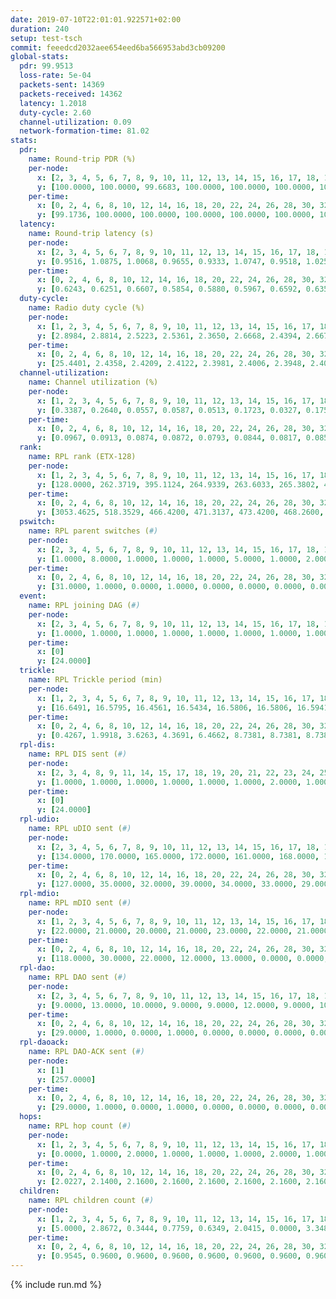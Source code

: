 ```yaml
---
date: 2019-07-10T22:01:01.922571+02:00
duration: 240
setup: test-tsch
commit: feeedcd2032aee654eed6ba566953abd3cb09200
global-stats:
  pdr: 99.9513
  loss-rate: 5e-04
  packets-sent: 14369
  packets-received: 14362
  latency: 1.2018
  duty-cycle: 2.60
  channel-utilization: 0.09
  network-formation-time: 81.02
stats:
  pdr:
    name: Round-trip PDR (%)
    per-node:
      x: [2, 3, 4, 5, 6, 7, 8, 9, 10, 11, 12, 13, 14, 15, 16, 17, 18, 19, 20, 21, 22, 23, 24, 25]
      y: [100.0000, 100.0000, 99.6683, 100.0000, 100.0000, 100.0000, 100.0000, 100.0000, 100.0000, 100.0000, 100.0000, 100.0000, 100.0000, 99.8355, 100.0000, 99.8273, 99.6516, 100.0000, 100.0000, 99.8264, 100.0000, 100.0000, 100.0000, 100.0000]
    per-time:
      x: [0, 2, 4, 6, 8, 10, 12, 14, 16, 18, 20, 22, 24, 26, 28, 30, 32, 34, 36, 38, 40, 42, 44, 46, 48, 50, 52, 54, 56, 58, 60, 62, 64, 66, 68, 70, 72, 74, 76, 78, 80, 82, 84, 86, 88, 90, 92, 94, 96, 98, 100, 102, 104, 106, 108, 110, 112, 114, 116, 118, 120, 122, 124, 126, 128, 130, 132, 134, 136, 138, 140, 142, 144, 146, 148, 150, 152, 154, 156, 158, 160, 162, 164, 166, 168, 170, 172, 174, 176, 178, 180, 182, 184, 186, 188, 190, 192, 194, 196, 198, 200, 202, 204, 206, 208, 210, 212, 214, 216, 218, 220, 222, 224, 226, 228, 230, 232, 234, 236, 238, 240]
      y: [99.1736, 100.0000, 100.0000, 100.0000, 100.0000, 100.0000, 100.0000, 100.0000, 100.0000, 100.0000, 100.0000, 100.0000, 100.0000, 99.1667, 100.0000, 100.0000, 100.0000, 100.0000, 100.0000, 100.0000, 100.0000, 100.0000, 100.0000, 100.0000, 100.0000, 100.0000, 100.0000, 100.0000, 99.1667, 100.0000, 100.0000, 100.0000, 100.0000, 100.0000, 100.0000, 100.0000, 100.0000, 100.0000, 100.0000, 100.0000, 100.0000, 100.0000, 100.0000, 100.0000, 100.0000, 100.0000, 99.1667, 100.0000, 100.0000, 100.0000, 100.0000, 100.0000, 100.0000, 100.0000, 100.0000, 100.0000, 100.0000, 100.0000, 100.0000, 100.0000, 100.0000, 100.0000, 100.0000, 100.0000, 100.0000, 100.0000, 100.0000, 100.0000, 100.0000, 100.0000, 100.0000, 100.0000, 100.0000, 100.0000, 100.0000, 100.0000, 100.0000, 100.0000, 100.0000, 100.0000, 100.0000, 100.0000, 100.0000, 100.0000, 100.0000, 100.0000, 100.0000, 100.0000, 100.0000, 100.0000, 100.0000, 100.0000, 100.0000, 100.0000, 100.0000, 100.0000, 100.0000, 100.0000, 100.0000, 100.0000, 100.0000, 100.0000, 100.0000, 100.0000, 100.0000, 98.3333, 100.0000, 100.0000, 99.1667, 100.0000, 100.0000, 100.0000, 100.0000, 100.0000, 100.0000, 100.0000, 100.0000, 100.0000, 100.0000, 100.0000, null]
  latency:
    name: Round-trip latency (s)
    per-node:
      x: [2, 3, 4, 5, 6, 7, 8, 9, 10, 11, 12, 13, 14, 15, 16, 17, 18, 19, 20, 21, 22, 23, 24, 25]
      y: [0.9516, 1.0875, 1.0068, 0.9655, 0.9333, 1.0747, 0.9518, 1.0258, 1.0831, 1.1921, 1.0741, 1.0500, 1.0803, 1.3592, 1.1654, 1.1855, 1.3907, 1.3778, 1.2684, 1.4877, 1.5207, 1.4904, 1.4817, 1.6423]
    per-time:
      x: [0, 2, 4, 6, 8, 10, 12, 14, 16, 18, 20, 22, 24, 26, 28, 30, 32, 34, 36, 38, 40, 42, 44, 46, 48, 50, 52, 54, 56, 58, 60, 62, 64, 66, 68, 70, 72, 74, 76, 78, 80, 82, 84, 86, 88, 90, 92, 94, 96, 98, 100, 102, 104, 106, 108, 110, 112, 114, 116, 118, 120, 122, 124, 126, 128, 130, 132, 134, 136, 138, 140, 142, 144, 146, 148, 150, 152, 154, 156, 158, 160, 162, 164, 166, 168, 170, 172, 174, 176, 178, 180, 182, 184, 186, 188, 190, 192, 194, 196, 198, 200, 202, 204, 206, 208, 210, 212, 214, 216, 218, 220, 222, 224, 226, 228, 230, 232, 234, 236, 238, 240]
      y: [0.6243, 0.6251, 0.6607, 0.5854, 0.5880, 0.5967, 0.6592, 0.6350, 0.5701, 0.5848, 0.5740, 0.5979, 0.6546, 0.6875, 0.6784, 0.5848, 0.5846, 0.5874, 0.6185, 0.6450, 0.6842, 0.5753, 0.6102, 0.5547, 0.6442, 0.6594, 0.6421, 0.6552, 0.7096, 0.7726, 0.7494, 0.8434, 0.8210, 0.7300, 0.7406, 0.7943, 0.8571, 1.2078, 0.9584, 0.8963, 0.8245, 0.8218, 0.9397, 1.5204, 1.4535, 1.2679, 1.0000, 0.8629, 0.9606, 1.5657, 1.5289, 1.5053, 1.3771, 1.0816, 1.0315, 1.5457, 1.4939, 1.5431, 1.4998, 1.4698, 1.2922, 1.5193, 1.5820, 1.5720, 1.5637, 1.5225, 1.5371, 1.5146, 1.5581, 1.5893, 1.5709, 1.5269, 1.5407, 1.5447, 1.5887, 1.5606, 1.5737, 1.5453, 1.5171, 1.4843, 1.5387, 1.5148, 1.5120, 1.5030, 1.5080, 1.5174, 1.5089, 1.5333, 1.5591, 1.5728, 1.4879, 1.5648, 1.5900, 1.5409, 1.5223, 1.5477, 1.5445, 1.4807, 1.4878, 1.5285, 1.5368, 1.5543, 1.5316, 1.5066, 1.5223, 1.5153, 1.4865, 1.4478, 1.4888, 1.4989, 1.4928, 1.5545, 1.5268, 1.5055, 1.5166, 1.5366, 1.4763, 1.5306, 1.5360, 1.5223, null]
  duty-cycle:
    name: Radio duty cycle (%)
    per-node:
      x: [1, 2, 3, 4, 5, 6, 7, 8, 9, 10, 11, 12, 13, 14, 15, 16, 17, 18, 19, 20, 21, 22, 23, 24, 25]
      y: [2.8984, 2.8814, 2.5223, 2.5361, 2.3650, 2.6668, 2.4394, 2.6676, 2.4341, 2.3287, 2.4428, 2.5083, 2.7391, 2.6329, 2.5633, 2.5871, 2.5387, 2.6770, 2.6378, 2.7296, 2.6116, 2.4975, 2.7277, 2.6813, 2.6511]
    per-time:
      x: [0, 2, 4, 6, 8, 10, 12, 14, 16, 18, 20, 22, 24, 26, 28, 30, 32, 34, 36, 38, 40, 42, 44, 46, 48, 50, 52, 54, 56, 58, 60, 62, 64, 66, 68, 70, 72, 74, 76, 78, 80, 82, 84, 86, 88, 90, 92, 94, 96, 98, 100, 102, 104, 106, 108, 110, 112, 114, 116, 118, 120, 122, 124, 126, 128, 130, 132, 134, 136, 138, 140, 142, 144, 146, 148, 150, 152, 154, 156, 158, 160, 162, 164, 166, 168, 170, 172, 174, 176, 178, 180, 182, 184, 186, 188, 190, 192, 194, 196, 198, 200, 202, 204, 206, 208, 210, 212, 214, 216, 218, 220, 222, 224, 226, 228, 230, 232, 234, 236, 238, 240]
      y: [25.4401, 2.4358, 2.4209, 2.4122, 2.3981, 2.4006, 2.3948, 2.4081, 2.4020, 2.3973, 2.3956, 2.3885, 2.3967, 2.3949, 2.4268, 2.3966, 2.4002, 2.3939, 2.3876, 2.3916, 2.3900, 2.3937, 2.3929, 2.3999, 2.3813, 2.3928, 2.3796, 2.3889, 2.4165, 2.4384, 2.4087, 2.4202, 2.3967, 2.4169, 2.4191, 2.4059, 2.4201, 2.4170, 2.3882, 2.4476, 2.4209, 2.4116, 2.4014, 2.4347, 2.4098, 2.4027, 2.3957, 2.4063, 2.4167, 2.4219, 2.4169, 2.4129, 2.4156, 2.4049, 2.4036, 2.4159, 2.4024, 2.4196, 2.4207, 2.3990, 2.4171, 2.4235, 2.4000, 2.4153, 2.4240, 2.4041, 2.4064, 2.4109, 2.4055, 2.4082, 2.4242, 2.4158, 2.4057, 2.4100, 2.4217, 2.4087, 2.4215, 2.4198, 2.4201, 2.3930, 2.4058, 2.3987, 2.4146, 2.4056, 2.4170, 2.4151, 2.4130, 2.4030, 2.4055, 2.4238, 2.4067, 2.3916, 2.4187, 2.4311, 2.4067, 2.4128, 2.4070, 2.4082, 2.3880, 2.3963, 2.4236, 2.4082, 2.4029, 2.4027, 2.4051, 2.4092, 2.3963, 2.3975, 2.3846, 2.4024, 2.4049, 2.4059, 2.4053, 2.4020, 2.4026, 2.4174, 2.3866, 2.4002, 2.4186, 2.4076, 2.3876]
  channel-utilization:
    name: Channel utilization (%)
    per-node:
      x: [1, 2, 3, 4, 5, 6, 7, 8, 9, 10, 11, 12, 13, 14, 15, 16, 17, 18, 19, 20, 21, 22, 23, 24, 25]
      y: [0.3387, 0.2640, 0.0557, 0.0587, 0.0513, 0.1723, 0.0327, 0.1754, 0.0319, 0.0317, 0.0339, 0.0636, 0.1826, 0.0798, 0.0508, 0.1034, 0.0558, 0.0590, 0.0398, 0.0977, 0.0345, 0.0367, 0.0343, 0.0314, 0.0340]
    per-time:
      x: [0, 2, 4, 6, 8, 10, 12, 14, 16, 18, 20, 22, 24, 26, 28, 30, 32, 34, 36, 38, 40, 42, 44, 46, 48, 50, 52, 54, 56, 58, 60, 62, 64, 66, 68, 70, 72, 74, 76, 78, 80, 82, 84, 86, 88, 90, 92, 94, 96, 98, 100, 102, 104, 106, 108, 110, 112, 114, 116, 118, 120, 122, 124, 126, 128, 130, 132, 134, 136, 138, 140, 142, 144, 146, 148, 150, 152, 154, 156, 158, 160, 162, 164, 166, 168, 170, 172, 174, 176, 178, 180, 182, 184, 186, 188, 190, 192, 194, 196, 198, 200, 202, 204, 206, 208, 210, 212, 214, 216, 218, 220, 222, 224, 226, 228, 230, 232, 234, 236, 238, 240]
      y: [0.0967, 0.0913, 0.0874, 0.0872, 0.0793, 0.0844, 0.0817, 0.0851, 0.0836, 0.0831, 0.0810, 0.0779, 0.0826, 0.0801, 0.0944, 0.0823, 0.0830, 0.0774, 0.0802, 0.0803, 0.0786, 0.0826, 0.0766, 0.0825, 0.0740, 0.0789, 0.0736, 0.0799, 0.0896, 0.1019, 0.0948, 0.0878, 0.0813, 0.0894, 0.0851, 0.0900, 0.0959, 0.0831, 0.0839, 0.0982, 0.0908, 0.0867, 0.0898, 0.0991, 0.0827, 0.0843, 0.0823, 0.0874, 0.0907, 0.0920, 0.0894, 0.0873, 0.0901, 0.0847, 0.0845, 0.0907, 0.0832, 0.0915, 0.0902, 0.0822, 0.0898, 0.0927, 0.0833, 0.0901, 0.0937, 0.0855, 0.0849, 0.0872, 0.0830, 0.0871, 0.0936, 0.0924, 0.0871, 0.0874, 0.0948, 0.0842, 0.0913, 0.0901, 0.0910, 0.0797, 0.0851, 0.0827, 0.0887, 0.0837, 0.0874, 0.0878, 0.0859, 0.0834, 0.0849, 0.0941, 0.0850, 0.0800, 0.0910, 0.0952, 0.0839, 0.0878, 0.0854, 0.0873, 0.0784, 0.0829, 0.0937, 0.0868, 0.0836, 0.0836, 0.0841, 0.0867, 0.0832, 0.0803, 0.0762, 0.0846, 0.0821, 0.0851, 0.0838, 0.0816, 0.0847, 0.0904, 0.0766, 0.0836, 0.0903, 0.0864, 0.0746]
  rank:
    name: RPL rank (ETX-128)
    per-node:
      x: [1, 2, 3, 4, 5, 6, 7, 8, 9, 10, 11, 12, 13, 14, 15, 16, 17, 18, 19, 20, 21, 22, 23, 24, 25]
      y: [128.0000, 262.3719, 395.1124, 264.9339, 263.6033, 265.3802, 406.2195, 264.3967, 394.7119, 397.4568, 408.8361, 413.8601, 419.9794, 399.4174, 515.5737, 518.6200, 513.2735, 862.4756, 567.3415, 585.7439, 672.7097, 633.4571, 706.4615, 971.1260, 976.8566]
    per-time:
      x: [0, 2, 4, 6, 8, 10, 12, 14, 16, 18, 20, 22, 24, 26, 28, 30, 32, 34, 36, 38, 40, 42, 44, 46, 48, 50, 52, 54, 56, 58, 60, 62, 64, 66, 68, 70, 72, 74, 76, 78, 80, 82, 84, 86, 88, 90, 92, 94, 96, 98, 100, 102, 104, 106, 108, 110, 112, 114, 116, 118, 120, 122, 124, 126, 128, 130, 132, 134, 136, 138, 140, 142, 144, 146, 148, 150, 152, 154, 156, 158, 160, 162, 164, 166, 168, 170, 172, 174, 176, 178, 180, 182, 184, 186, 188, 190, 192, 194, 196, 198, 200, 202, 204, 206, 208, 210, 212, 214, 216, 218, 220, 222, 224, 226, 228, 230, 232, 234, 236, 238, 240]
      y: [3053.4625, 518.3529, 466.4200, 471.3137, 473.4200, 468.2600, 467.4600, 477.9800, 475.1373, 476.3922, 473.0200, 470.0200, 473.2745, 467.0000, 481.7600, 475.6538, 457.8400, 451.2600, 446.5600, 448.4400, 444.9000, 443.3654, 435.0800, 432.6600, 429.9400, 428.7600, 428.4800, 431.2000, 431.3200, 454.4717, 442.6200, 442.8600, 439.5200, 440.8400, 451.9200, 462.9400, 460.4706, 457.0200, 458.0000, 467.2037, 452.2800, 452.4400, 455.3800, 464.4600, 462.9400, 463.7800, 466.4510, 459.1154, 455.8824, 449.2200, 453.8431, 451.2800, 449.9200, 448.1961, 446.8800, 445.2000, 446.7647, 448.5200, 448.6800, 450.1000, 448.5000, 448.9800, 450.6200, 457.5577, 453.6078, 457.4423, 452.5800, 454.0400, 463.6600, 464.7600, 462.6731, 472.9000, 477.8462, 476.4510, 467.3333, 463.1961, 467.5098, 464.7400, 464.4800, 465.0784, 470.6731, 458.8800, 460.6731, 447.9000, 446.4800, 449.5200, 453.2600, 454.2600, 452.5000, 457.6538, 449.3600, 447.1373, 454.4200, 451.8627, 447.9412, 444.3400, 439.7000, 446.8824, 440.5200, 442.3000, 449.0000, 443.7800, 441.5200, 443.3600, 449.9600, 452.9400, 466.3208, 449.0400, 441.9400, 463.7308, 463.7600, 461.6000, 457.7400, 456.0800, 457.8182, 457.4038, 451.2400, 452.4314, 454.9608, 446.0400, 443.1600]
  pswitch:
    name: RPL parent switches (#)
    per-node:
      x: [2, 3, 4, 5, 6, 7, 8, 9, 10, 11, 12, 13, 14, 15, 16, 17, 18, 19, 20, 21, 22, 23, 24, 25]
      y: [1.0000, 8.0000, 1.0000, 1.0000, 1.0000, 5.0000, 1.0000, 2.0000, 2.0000, 3.0000, 2.0000, 2.0000, 1.0000, 10.0000, 9.0000, 4.0000, 5.0000, 5.0000, 5.0000, 7.0000, 4.0000, 7.0000, 5.0000, 3.0000]
    per-time:
      x: [0, 2, 4, 6, 8, 10, 12, 14, 16, 18, 20, 22, 24, 26, 28, 30, 32, 34, 36, 38, 40, 42, 44, 46, 48, 50, 52, 54, 56, 58, 60, 62, 64, 66, 68, 70, 72, 74, 76, 78, 80, 82, 84, 86, 88, 90, 92, 94, 96, 98, 100, 102, 104, 106, 108, 110, 112, 114, 116, 118, 120, 122, 124, 126, 128, 130, 132, 134, 136, 138, 140, 142, 144, 146, 148, 150, 152, 154, 156, 158, 160, 162, 164, 166, 168, 170, 172, 174, 176, 178, 180, 182, 184, 186, 188, 190, 192, 194, 196, 198, 200, 202, 204, 206, 208, 210, 212, 214, 216, 218, 220, 222, 224, 226, 228, 230, 232, 234, 236]
      y: [31.0000, 1.0000, 0.0000, 1.0000, 0.0000, 0.0000, 0.0000, 0.0000, 1.0000, 1.0000, 0.0000, 0.0000, 1.0000, 0.0000, 0.0000, 2.0000, 0.0000, 0.0000, 0.0000, 0.0000, 0.0000, 2.0000, 0.0000, 0.0000, 0.0000, 0.0000, 0.0000, 0.0000, 0.0000, 3.0000, 0.0000, 0.0000, 0.0000, 0.0000, 0.0000, 0.0000, 1.0000, 0.0000, 0.0000, 4.0000, 0.0000, 0.0000, 0.0000, 0.0000, 0.0000, 0.0000, 1.0000, 2.0000, 1.0000, 0.0000, 1.0000, 0.0000, 0.0000, 1.0000, 0.0000, 0.0000, 1.0000, 0.0000, 0.0000, 0.0000, 0.0000, 0.0000, 0.0000, 2.0000, 1.0000, 2.0000, 0.0000, 0.0000, 0.0000, 0.0000, 2.0000, 0.0000, 2.0000, 1.0000, 1.0000, 1.0000, 1.0000, 0.0000, 0.0000, 1.0000, 2.0000, 0.0000, 2.0000, 0.0000, 0.0000, 0.0000, 0.0000, 0.0000, 0.0000, 2.0000, 0.0000, 1.0000, 0.0000, 1.0000, 1.0000, 0.0000, 0.0000, 1.0000, 0.0000, 0.0000, 1.0000, 0.0000, 0.0000, 0.0000, 0.0000, 0.0000, 3.0000, 0.0000, 0.0000, 2.0000, 0.0000, 0.0000, 0.0000, 0.0000, 5.0000, 2.0000, 0.0000, 1.0000, 1.0000]
  event:
    name: RPL joining DAG (#)
    per-node:
      x: [2, 3, 4, 5, 6, 7, 8, 9, 10, 11, 12, 13, 14, 15, 16, 17, 18, 19, 20, 21, 22, 23, 24, 25]
      y: [1.0000, 1.0000, 1.0000, 1.0000, 1.0000, 1.0000, 1.0000, 1.0000, 1.0000, 1.0000, 1.0000, 1.0000, 1.0000, 1.0000, 1.0000, 1.0000, 1.0000, 1.0000, 1.0000, 1.0000, 1.0000, 1.0000, 1.0000, 1.0000]
    per-time:
      x: [0]
      y: [24.0000]
  trickle:
    name: RPL Trickle period (min)
    per-node:
      x: [1, 2, 3, 4, 5, 6, 7, 8, 9, 10, 11, 12, 13, 14, 15, 16, 17, 18, 19, 20, 21, 22, 23, 24, 25]
      y: [16.6491, 16.5795, 16.4561, 16.5434, 16.5806, 16.5806, 16.5941, 16.5344, 16.4669, 16.5843, 16.4716, 16.5832, 16.5382, 16.5338, 16.3682, 16.5645, 16.4748, 16.5422, 16.5422, 16.5444, 16.4836, 16.4851, 16.5987, 16.5422, 16.5345]
    per-time:
      x: [0, 2, 4, 6, 8, 10, 12, 14, 16, 18, 20, 22, 24, 26, 28, 30, 32, 34, 36, 38, 40, 42, 44, 46, 48, 50, 52, 54, 56, 58, 60, 62, 64, 66, 68, 70, 72, 74, 76, 78, 80, 82, 84, 86, 88, 90, 92, 94, 96, 98, 100, 102, 104, 106, 108, 110, 112, 114, 116, 118, 120, 122, 124, 126, 128, 130, 132, 134, 136, 138, 140, 142, 144, 146, 148, 150, 152, 154, 156, 158, 160, 162, 164, 166, 168, 170, 172, 174, 176, 178, 180, 182, 184, 186, 188, 190, 192, 194, 196, 198, 200, 202, 204, 206, 208, 210, 212, 214, 216, 218, 220, 222, 224, 226, 228, 230, 232, 234, 236, 238, 240]
      y: [0.4267, 1.9918, 3.6263, 4.3691, 6.4662, 8.7381, 8.7381, 8.7381, 9.9375, 17.4763, 17.4763, 17.4763, 17.4763, 17.4763, 17.4763, 17.4763, 17.4763, 17.4763, 17.4763, 17.4763, 17.4763, 17.4763, 17.4763, 17.4763, 17.4763, 17.4763, 17.4763, 17.4763, 17.4763, 17.4763, 17.4763, 17.4763, 17.4763, 17.4763, 17.4763, 17.4763, 17.4763, 17.4763, 17.4763, 17.4763, 17.4763, 17.4763, 17.4763, 17.4763, 17.4763, 17.4763, 17.4763, 17.4763, 17.4763, 17.4763, 17.4763, 17.4763, 17.4763, 17.4763, 17.4763, 17.4763, 17.4763, 17.4763, 17.4763, 17.4763, 17.4763, 17.4763, 17.4763, 17.4763, 17.4763, 17.4763, 17.4763, 17.4763, 17.4763, 17.4763, 17.4763, 17.4763, 17.4763, 17.4763, 17.4763, 17.4763, 17.4763, 17.4763, 17.4763, 17.4763, 17.4763, 17.4763, 17.4763, 17.4763, 17.4763, 17.4763, 17.4763, 17.4763, 17.4763, 17.4763, 17.4763, 17.4763, 17.4763, 17.4763, 17.4763, 17.4763, 17.4763, 17.4763, 17.4763, 17.4763, 17.4763, 17.4763, 17.4763, 17.4763, 17.4763, 17.4763, 17.4763, 17.4763, 17.4763, 17.4763, 17.4763, 17.4763, 17.4763, 17.4763, 17.4763, 17.4763, 17.4763, 17.4763, 17.4763, 17.4763, 17.4763]
  rpl-dis:
    name: RPL DIS sent (#)
    per-node:
      x: [2, 3, 4, 8, 9, 11, 14, 15, 17, 18, 19, 20, 21, 22, 23, 24, 25]
      y: [1.0000, 1.0000, 1.0000, 1.0000, 1.0000, 1.0000, 2.0000, 1.0000, 1.0000, 2.0000, 1.0000, 2.0000, 1.0000, 1.0000, 3.0000, 2.0000, 2.0000]
    per-time:
      x: [0]
      y: [24.0000]
  rpl-udio:
    name: RPL uDIO sent (#)
    per-node:
      x: [2, 3, 4, 5, 6, 7, 8, 9, 10, 11, 12, 13, 14, 15, 16, 17, 18, 19, 20, 21, 22, 23, 24, 25]
      y: [134.0000, 170.0000, 165.0000, 172.0000, 161.0000, 168.0000, 134.0000, 178.0000, 162.0000, 168.0000, 171.0000, 163.0000, 165.0000, 175.0000, 165.0000, 165.0000, 167.0000, 169.0000, 156.0000, 174.0000, 169.0000, 165.0000, 168.0000, 168.0000]
    per-time:
      x: [0, 2, 4, 6, 8, 10, 12, 14, 16, 18, 20, 22, 24, 26, 28, 30, 32, 34, 36, 38, 40, 42, 44, 46, 48, 50, 52, 54, 56, 58, 60, 62, 64, 66, 68, 70, 72, 74, 76, 78, 80, 82, 84, 86, 88, 90, 92, 94, 96, 98, 100, 102, 104, 106, 108, 110, 112, 114, 116, 118, 120, 122, 124, 126, 128, 130, 132, 134, 136, 138, 140, 142, 144, 146, 148, 150, 152, 154, 156, 158, 160, 162, 164, 166, 168, 170, 172, 174, 176, 178, 180, 182, 184, 186, 188, 190, 192, 194, 196, 198, 200, 202, 204, 206, 208, 210, 212, 214, 216, 218, 220, 222, 224, 226, 228, 230, 232, 234, 236, 238, 240]
      y: [127.0000, 35.0000, 32.0000, 39.0000, 34.0000, 33.0000, 29.0000, 35.0000, 33.0000, 33.0000, 36.0000, 31.0000, 33.0000, 27.0000, 34.0000, 34.0000, 33.0000, 32.0000, 35.0000, 28.0000, 33.0000, 30.0000, 37.0000, 32.0000, 31.0000, 33.0000, 28.0000, 32.0000, 34.0000, 30.0000, 31.0000, 32.0000, 35.0000, 32.0000, 28.0000, 36.0000, 30.0000, 31.0000, 30.0000, 27.0000, 33.0000, 29.0000, 33.0000, 33.0000, 30.0000, 31.0000, 28.0000, 34.0000, 32.0000, 36.0000, 31.0000, 29.0000, 29.0000, 31.0000, 34.0000, 33.0000, 33.0000, 27.0000, 33.0000, 27.0000, 33.0000, 35.0000, 30.0000, 32.0000, 30.0000, 28.0000, 34.0000, 26.0000, 36.0000, 30.0000, 36.0000, 33.0000, 30.0000, 33.0000, 32.0000, 31.0000, 32.0000, 32.0000, 32.0000, 33.0000, 30.0000, 34.0000, 35.0000, 34.0000, 35.0000, 31.0000, 35.0000, 30.0000, 29.0000, 32.0000, 33.0000, 35.0000, 36.0000, 29.0000, 35.0000, 27.0000, 28.0000, 32.0000, 34.0000, 29.0000, 38.0000, 33.0000, 31.0000, 31.0000, 32.0000, 35.0000, 29.0000, 31.0000, 32.0000, 34.0000, 29.0000, 32.0000, 32.0000, 33.0000, 33.0000, 33.0000, 29.0000, 35.0000, 31.0000, 31.0000, 16.0000]
  rpl-mdio:
    name: RPL mDIO sent (#)
    per-node:
      x: [1, 2, 3, 4, 5, 6, 7, 8, 9, 10, 11, 12, 13, 14, 15, 16, 17, 18, 19, 20, 21, 22, 23, 24, 25]
      y: [22.0000, 21.0000, 20.0000, 21.0000, 23.0000, 22.0000, 21.0000, 23.0000, 20.0000, 21.0000, 22.0000, 21.0000, 23.0000, 20.0000, 22.0000, 23.0000, 21.0000, 20.0000, 21.0000, 20.0000, 21.0000, 23.0000, 20.0000, 20.0000, 21.0000]
    per-time:
      x: [0, 2, 4, 6, 8, 10, 12, 14, 16, 18, 20, 22, 24, 26, 28, 30, 32, 34, 36, 38, 40, 42, 44, 46, 48, 50, 52, 54, 56, 58, 60, 62, 64, 66, 68, 70, 72, 74, 76, 78, 80, 82, 84, 86, 88, 90, 92, 94, 96, 98, 100, 102, 104, 106, 108, 110, 112, 114, 116, 118, 120, 122, 124, 126, 128, 130, 132, 134, 136, 138, 140, 142, 144, 146, 148, 150, 152, 154, 156, 158, 160, 162, 164, 166, 168, 170, 172, 174, 176, 178, 180, 182, 184, 186, 188, 190, 192, 194, 196, 198, 200, 202, 204, 206, 208, 210, 212, 214, 216, 218, 220, 222, 224, 226, 228, 230, 232, 234, 236, 238, 240]
      y: [118.0000, 30.0000, 22.0000, 12.0000, 13.0000, 0.0000, 0.0000, 13.0000, 10.0000, 2.0000, 0.0000, 0.0000, 0.0000, 3.0000, 7.0000, 2.0000, 5.0000, 8.0000, 0.0000, 0.0000, 0.0000, 0.0000, 6.0000, 4.0000, 6.0000, 7.0000, 2.0000, 0.0000, 0.0000, 0.0000, 1.0000, 6.0000, 2.0000, 8.0000, 6.0000, 2.0000, 0.0000, 0.0000, 0.0000, 2.0000, 10.0000, 6.0000, 3.0000, 3.0000, 1.0000, 0.0000, 0.0000, 0.0000, 3.0000, 9.0000, 8.0000, 2.0000, 3.0000, 0.0000, 0.0000, 0.0000, 0.0000, 5.0000, 6.0000, 5.0000, 6.0000, 3.0000, 0.0000, 0.0000, 0.0000, 1.0000, 5.0000, 7.0000, 5.0000, 5.0000, 2.0000, 0.0000, 0.0000, 0.0000, 2.0000, 9.0000, 4.0000, 5.0000, 5.0000, 0.0000, 0.0000, 0.0000, 0.0000, 6.0000, 4.0000, 4.0000, 8.0000, 3.0000, 0.0000, 0.0000, 0.0000, 0.0000, 4.0000, 6.0000, 8.0000, 4.0000, 3.0000, 0.0000, 0.0000, 0.0000, 1.0000, 3.0000, 10.0000, 4.0000, 7.0000, 0.0000, 0.0000, 0.0000, 0.0000, 2.0000, 8.0000, 5.0000, 4.0000, 6.0000, 0.0000, 0.0000, 0.0000, 0.0000, 5.0000, 4.0000, 3.0000]
  rpl-dao:
    name: RPL DAO sent (#)
    per-node:
      x: [2, 3, 4, 5, 6, 7, 8, 9, 10, 11, 12, 13, 14, 15, 16, 17, 18, 19, 20, 21, 22, 23, 24, 25]
      y: [9.0000, 13.0000, 10.0000, 9.0000, 9.0000, 12.0000, 9.0000, 10.0000, 9.0000, 11.0000, 10.0000, 10.0000, 9.0000, 13.0000, 14.0000, 12.0000, 10.0000, 11.0000, 12.0000, 13.0000, 11.0000, 12.0000, 11.0000, 10.0000]
    per-time:
      x: [0, 2, 4, 6, 8, 10, 12, 14, 16, 18, 20, 22, 24, 26, 28, 30, 32, 34, 36, 38, 40, 42, 44, 46, 48, 50, 52, 54, 56, 58, 60, 62, 64, 66, 68, 70, 72, 74, 76, 78, 80, 82, 84, 86, 88, 90, 92, 94, 96, 98, 100, 102, 104, 106, 108, 110, 112, 114, 116, 118, 120, 122, 124, 126, 128, 130, 132, 134, 136, 138, 140, 142, 144, 146, 148, 150, 152, 154, 156, 158, 160, 162, 164, 166, 168, 170, 172, 174, 176, 178, 180, 182, 184, 186, 188, 190, 192, 194, 196, 198, 200, 202, 204, 206, 208, 210, 212, 214, 216, 218, 220, 222, 224, 226, 228, 230, 232, 234, 236, 238]
      y: [29.0000, 1.0000, 0.0000, 1.0000, 0.0000, 0.0000, 0.0000, 0.0000, 1.0000, 1.0000, 0.0000, 0.0000, 1.0000, 0.0000, 20.0000, 3.0000, 0.0000, 1.0000, 0.0000, 0.0000, 0.0000, 2.0000, 0.0000, 2.0000, 0.0000, 0.0000, 1.0000, 0.0000, 13.0000, 10.0000, 0.0000, 1.0000, 0.0000, 0.0000, 0.0000, 1.0000, 1.0000, 1.0000, 1.0000, 4.0000, 0.0000, 0.0000, 4.0000, 12.0000, 1.0000, 1.0000, 1.0000, 2.0000, 1.0000, 0.0000, 1.0000, 2.0000, 0.0000, 4.0000, 0.0000, 0.0000, 3.0000, 11.0000, 1.0000, 0.0000, 0.0000, 2.0000, 1.0000, 2.0000, 1.0000, 4.0000, 0.0000, 1.0000, 1.0000, 0.0000, 1.0000, 10.0000, 5.0000, 1.0000, 1.0000, 1.0000, 2.0000, 1.0000, 1.0000, 3.0000, 2.0000, 0.0000, 2.0000, 0.0000, 0.0000, 8.0000, 4.0000, 1.0000, 0.0000, 3.0000, 2.0000, 1.0000, 1.0000, 3.0000, 2.0000, 0.0000, 1.0000, 2.0000, 0.0000, 6.0000, 5.0000, 1.0000, 0.0000, 1.0000, 3.0000, 2.0000, 3.0000, 2.0000, 2.0000, 3.0000, 0.0000, 0.0000, 0.0000, 2.0000, 11.0000, 4.0000, 0.0000, 2.0000, 2.0000, 1.0000]
  rpl-daoack:
    name: RPL DAO-ACK sent (#)
    per-node:
      x: [1]
      y: [257.0000]
    per-time:
      x: [0, 2, 4, 6, 8, 10, 12, 14, 16, 18, 20, 22, 24, 26, 28, 30, 32, 34, 36, 38, 40, 42, 44, 46, 48, 50, 52, 54, 56, 58, 60, 62, 64, 66, 68, 70, 72, 74, 76, 78, 80, 82, 84, 86, 88, 90, 92, 94, 96, 98, 100, 102, 104, 106, 108, 110, 112, 114, 116, 118, 120, 122, 124, 126, 128, 130, 132, 134, 136, 138, 140, 142, 144, 146, 148, 150, 152, 154, 156, 158, 160, 162, 164, 166, 168, 170, 172, 174, 176, 178, 180, 182, 184, 186, 188, 190, 192, 194, 196, 198, 200, 202, 204, 206, 208, 210, 212, 214, 216, 218, 220, 222, 224, 226, 228, 230, 232, 234, 236, 238]
      y: [29.0000, 1.0000, 0.0000, 1.0000, 0.0000, 0.0000, 0.0000, 0.0000, 1.0000, 1.0000, 0.0000, 0.0000, 1.0000, 0.0000, 20.0000, 3.0000, 0.0000, 1.0000, 0.0000, 0.0000, 0.0000, 2.0000, 0.0000, 2.0000, 0.0000, 0.0000, 1.0000, 0.0000, 12.0000, 9.0000, 0.0000, 1.0000, 0.0000, 0.0000, 0.0000, 1.0000, 1.0000, 1.0000, 1.0000, 4.0000, 0.0000, 0.0000, 4.0000, 12.0000, 1.0000, 1.0000, 1.0000, 2.0000, 1.0000, 0.0000, 1.0000, 2.0000, 0.0000, 4.0000, 0.0000, 0.0000, 3.0000, 11.0000, 1.0000, 0.0000, 0.0000, 2.0000, 1.0000, 2.0000, 1.0000, 4.0000, 0.0000, 1.0000, 1.0000, 0.0000, 1.0000, 10.0000, 5.0000, 1.0000, 1.0000, 1.0000, 2.0000, 1.0000, 1.0000, 3.0000, 2.0000, 0.0000, 2.0000, 0.0000, 0.0000, 8.0000, 4.0000, 1.0000, 0.0000, 3.0000, 2.0000, 1.0000, 1.0000, 3.0000, 2.0000, 0.0000, 1.0000, 2.0000, 0.0000, 6.0000, 5.0000, 1.0000, 0.0000, 1.0000, 3.0000, 2.0000, 3.0000, 2.0000, 2.0000, 3.0000, 0.0000, 0.0000, 0.0000, 2.0000, 11.0000, 4.0000, 0.0000, 2.0000, 1.0000, 2.0000]
  hops:
    name: RPL hop count (#)
    per-node:
      x: [1, 2, 3, 4, 5, 6, 7, 8, 9, 10, 11, 12, 13, 14, 15, 16, 17, 18, 19, 20, 21, 22, 23, 24, 25]
      y: [0.0000, 1.0000, 2.0000, 1.0000, 1.0000, 1.0000, 2.0000, 1.0000, 2.0000, 2.0000, 2.0000, 2.0000, 2.0000, 2.0000, 2.6141, 2.6722, 2.0705, 3.2208, 3.0875, 3.0581, 3.4542, 3.6680, 3.9125, 4.0542, 4.0000]
    per-time:
      x: [0, 2, 4, 6, 8, 10, 12, 14, 16, 18, 20, 22, 24, 26, 28, 30, 32, 34, 36, 38, 40, 42, 44, 46, 48, 50, 52, 54, 56, 58, 60, 62, 64, 66, 68, 70, 72, 74, 76, 78, 80, 82, 84, 86, 88, 90, 92, 94, 96, 98, 100, 102, 104, 106, 108, 110, 112, 114, 116, 118, 120, 122, 124, 126, 128, 130, 132, 134, 136, 138, 140, 142, 144, 146, 148, 150, 152, 154, 156, 158, 160, 162, 164, 166, 168, 170, 172, 174, 176, 178, 180, 182, 184, 186, 188, 190, 192, 194, 196, 198, 200, 202, 204, 206, 208, 210, 212, 214, 216, 218, 220, 222, 224, 226, 228, 230, 232, 234, 236, 238, 240]
      y: [2.0227, 2.1400, 2.1600, 2.1600, 2.1600, 2.1600, 2.1600, 2.1600, 2.1600, 2.1400, 2.1200, 2.1200, 2.1200, 2.1200, 2.1200, 2.1200, 2.1200, 2.1200, 2.1200, 2.1200, 2.1200, 2.1200, 2.1200, 2.1200, 2.1200, 2.1200, 2.1200, 2.1200, 2.1200, 2.3600, 2.3600, 2.3600, 2.3600, 2.3600, 2.3600, 2.3600, 2.3600, 2.3600, 2.3600, 2.3400, 2.3200, 2.3200, 2.3200, 2.3200, 2.3200, 2.3200, 2.3200, 2.3200, 2.4000, 2.4000, 2.4000, 2.3600, 2.3600, 2.3600, 2.3600, 2.3600, 2.3600, 2.3600, 2.3600, 2.3600, 2.3600, 2.3600, 2.3600, 2.3400, 2.3000, 2.2800, 2.2800, 2.2800, 2.2800, 2.2800, 2.2800, 2.2800, 2.2800, 2.2800, 2.4000, 2.4000, 2.4000, 2.4000, 2.4000, 2.4000, 2.3800, 2.2800, 2.2800, 2.2800, 2.2800, 2.2800, 2.2800, 2.2800, 2.2800, 2.2800, 2.2800, 2.2800, 2.2800, 2.2800, 2.2800, 2.2800, 2.2800, 2.2800, 2.2800, 2.2800, 2.2800, 2.2800, 2.2800, 2.2800, 2.2800, 2.2800, 2.2800, 2.2000, 2.2000, 2.2000, 2.2400, 2.2400, 2.2400, 2.2400, 2.2400, 2.2800, 2.2800, 2.3400, 2.4000, 2.4000, 2.4000]
  children:
    name: RPL children count (#)
    per-node:
      x: [1, 2, 3, 4, 5, 6, 7, 8, 9, 10, 11, 12, 13, 14, 15, 16, 17, 18, 19, 20, 21, 22, 23, 24, 25]
      y: [5.0000, 2.8672, 0.3444, 0.7759, 0.6349, 2.0415, 0.0000, 3.3485, 0.0000, 0.0000, 0.0000, 0.4025, 2.0249, 0.7552, 0.4232, 1.8714, 0.4606, 0.7458, 0.1833, 2.0041, 0.0000, 0.0954, 0.0000, 0.0000, 0.0000]
    per-time:
      x: [0, 2, 4, 6, 8, 10, 12, 14, 16, 18, 20, 22, 24, 26, 28, 30, 32, 34, 36, 38, 40, 42, 44, 46, 48, 50, 52, 54, 56, 58, 60, 62, 64, 66, 68, 70, 72, 74, 76, 78, 80, 82, 84, 86, 88, 90, 92, 94, 96, 98, 100, 102, 104, 106, 108, 110, 112, 114, 116, 118, 120, 122, 124, 126, 128, 130, 132, 134, 136, 138, 140, 142, 144, 146, 148, 150, 152, 154, 156, 158, 160, 162, 164, 166, 168, 170, 172, 174, 176, 178, 180, 182, 184, 186, 188, 190, 192, 194, 196, 198, 200, 202, 204, 206, 208, 210, 212, 214, 216, 218, 220, 222, 224, 226, 228, 230, 232, 234, 236, 238, 240]
      y: [0.9545, 0.9600, 0.9600, 0.9600, 0.9600, 0.9600, 0.9600, 0.9600, 0.9600, 0.9600, 0.9600, 0.9600, 0.9600, 0.9600, 0.9600, 0.9600, 0.9600, 0.9600, 0.9600, 0.9600, 0.9600, 0.9600, 0.9600, 0.9600, 0.9600, 0.9600, 0.9600, 0.9600, 0.9600, 0.9600, 0.9600, 0.9600, 0.9600, 0.9600, 0.9600, 0.9600, 0.9600, 0.9600, 0.9600, 0.9600, 0.9600, 0.9600, 0.9600, 0.9600, 0.9600, 0.9600, 0.9600, 0.9600, 0.9600, 0.9600, 0.9600, 0.9600, 0.9600, 0.9600, 0.9600, 0.9600, 0.9600, 0.9600, 0.9600, 0.9600, 0.9600, 0.9600, 0.9600, 0.9600, 0.9600, 0.9600, 0.9600, 0.9600, 0.9600, 0.9600, 0.9600, 0.9600, 0.9600, 0.9600, 0.9600, 0.9600, 0.9600, 0.9600, 0.9600, 0.9600, 0.9600, 0.9600, 0.9600, 0.9600, 0.9600, 0.9600, 0.9600, 0.9600, 0.9600, 0.9600, 0.9600, 0.9600, 0.9600, 0.9600, 0.9600, 0.9600, 0.9600, 0.9600, 0.9600, 0.9600, 0.9600, 0.9600, 0.9600, 0.9600, 0.9600, 0.9600, 0.9600, 0.9600, 0.9600, 0.9600, 0.9600, 0.9600, 0.9600, 0.9600, 0.9600, 0.9600, 0.9600, 0.9600, 0.9600, 0.9600, 0.9600]
---
```


{% include run.md %}
